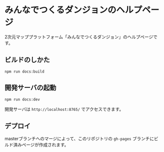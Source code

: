 # みんなでつくるダンジョンのヘルプページ

2次元マッププラットフォーム「みんなでつくるダンジョン」のヘルプページです。

## ビルドのしかた
 
```
npm run docs:build
```

## 開発サーバの起動

```
npm run docs:dev
```

開発サーバは `http://localhost:8765/` でアクセスできます。

## デプロイ

masterブランチへのマージによって、このリポジトリの `gh-pages` ブランチにビルド済みページが作成されます。


